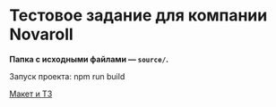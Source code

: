 # Тестовое задание для компании Novaroll

**Папка с исходными файлами — `source/`.**

Запуск проекта: npm run build

[Макет и ТЗ](https://www.figma.com/file/LP1CVONTsu2altE9cjngaf/%D0%A2%D0%B5%D1%81%D1%82%D0%BE%D0%B2%D0%BE%D0%B5?node-id=1%3A3)
